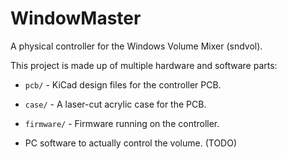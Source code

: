# WindowMaster

A physical controller for the Windows Volume Mixer (sndvol).

This project is made up of multiple hardware and software parts:

- `pcb/` - KiCad design files for the controller PCB.

- `case/` - A laser-cut acrylic case for the PCB.

- `firmware/` - Firmware running on the controller.

- PC software to actually control the volume. (TODO)
